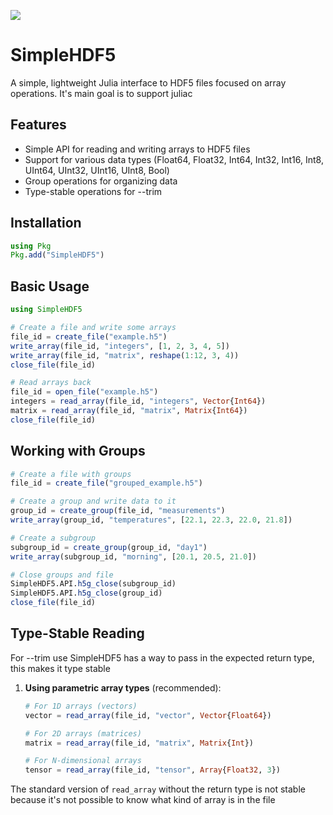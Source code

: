 <!-- [![Build Status](https://github.com/gbaraldi/SimpleHDF5.jl/actions/workflows/CI.yml/badge.svg?branch=main)](https://github.com/gbaraldi/SimpleHDF5.jl/actions/workflows/CI.yml?query=branch%3Amain) -->
[![](https://img.shields.io/badge/docs-dev-blue.svg)](https://gbaraldi.github.io/SimpleHDF5.jl/dev/)

# SimpleHDF5

A simple, lightweight Julia interface to HDF5 files focused on array operations.
It's main goal is to support juliac

## Features

- Simple API for reading and writing arrays to HDF5 files
- Support for various data types (Float64, Float32, Int64, Int32, Int16, Int8, UInt64, UInt32, UInt16, UInt8, Bool)
- Group operations for organizing data
- Type-stable operations for --trim

## Installation

```julia
using Pkg
Pkg.add("SimpleHDF5")
```

## Basic Usage

```julia
using SimpleHDF5

# Create a file and write some arrays
file_id = create_file("example.h5")
write_array(file_id, "integers", [1, 2, 3, 4, 5])
write_array(file_id, "matrix", reshape(1:12, 3, 4))
close_file(file_id)

# Read arrays back
file_id = open_file("example.h5")
integers = read_array(file_id, "integers", Vector{Int64})
matrix = read_array(file_id, "matrix", Matrix{Int64})
close_file(file_id)
```

## Working with Groups

```julia
# Create a file with groups
file_id = create_file("grouped_example.h5")

# Create a group and write data to it
group_id = create_group(file_id, "measurements")
write_array(group_id, "temperatures", [22.1, 22.3, 22.0, 21.8])

# Create a subgroup
subgroup_id = create_group(group_id, "day1")
write_array(subgroup_id, "morning", [20.1, 20.5, 21.0])

# Close groups and file
SimpleHDF5.API.h5g_close(subgroup_id)
SimpleHDF5.API.h5g_close(group_id)
close_file(file_id)
```

## Type-Stable Reading

For --trim use SimpleHDF5 has a way to pass in the expected return type, this makes it type stable

1. **Using parametric array types** (recommended):
   ```julia
   # For 1D arrays (vectors)
   vector = read_array(file_id, "vector", Vector{Float64})

   # For 2D arrays (matrices)
   matrix = read_array(file_id, "matrix", Matrix{Int})

   # For N-dimensional arrays
   tensor = read_array(file_id, "tensor", Array{Float32, 3})
   ```

The standard version of `read_array` without the return type is not stable because it's not possible to know what kind of array is in the file

